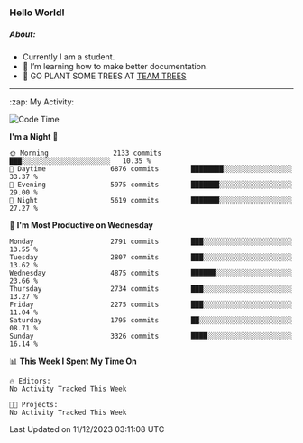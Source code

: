 ### Hello World!

##### About:
- Currently I am a student.
- 🌱 I’m learning how to make better documentation.
- 🌱 GO PLANT SOME TREES AT [TEAM TREES](https://teamtrees.org/)

---
  <summary>:zap: My Activity:</summary>
  
<!--START_SECTION:waka-->
![Code Time](http://img.shields.io/badge/Code%20Time-1%2C267%20hrs%2047%20mins-blue)

**I'm a Night 🦉** 

```text
🌞 Morning                2133 commits        ███░░░░░░░░░░░░░░░░░░░░░░   10.35 % 
🌆 Daytime                6876 commits        ████████░░░░░░░░░░░░░░░░░   33.37 % 
🌃 Evening                5975 commits        ███████░░░░░░░░░░░░░░░░░░   29.00 % 
🌙 Night                  5619 commits        ███████░░░░░░░░░░░░░░░░░░   27.27 % 
```
📅 **I'm Most Productive on Wednesday** 

```text
Monday                   2791 commits        ███░░░░░░░░░░░░░░░░░░░░░░   13.55 % 
Tuesday                  2807 commits        ███░░░░░░░░░░░░░░░░░░░░░░   13.62 % 
Wednesday                4875 commits        ██████░░░░░░░░░░░░░░░░░░░   23.66 % 
Thursday                 2734 commits        ███░░░░░░░░░░░░░░░░░░░░░░   13.27 % 
Friday                   2275 commits        ███░░░░░░░░░░░░░░░░░░░░░░   11.04 % 
Saturday                 1795 commits        ██░░░░░░░░░░░░░░░░░░░░░░░   08.71 % 
Sunday                   3326 commits        ████░░░░░░░░░░░░░░░░░░░░░   16.14 % 
```


📊 **This Week I Spent My Time On** 

```text
🔥 Editors: 
No Activity Tracked This Week

🐱‍💻 Projects: 
No Activity Tracked This Week
```


 Last Updated on 11/12/2023 03:11:08 UTC
<!--END_SECTION:waka-->
